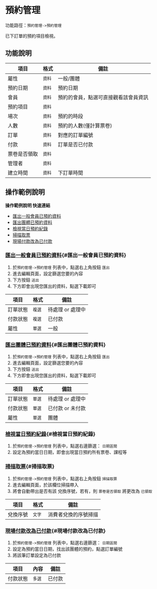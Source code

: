 #  預約管理

功能路徑：`預約管理->預約管理`

已下訂單的預約項目檢視。

##  功能說明

| 項目  | 格式 | 備註 |
|---|---|---|
|屬性|`資料`|一般/團體|
|預約日期|`資料`|預約日期|
|會員|`資料`|預約的會員，點選可直接觀看該會員資訊|
|預約項目|`資料`| |
|場次|`資料`|預約的時段|
|人數|`資料`|預約的人數(僅計算票卷)|
|訂單|`資料`|對應的訂單編號|
|付款|`資料`|訂單是否已付款|
|票卷是否領取|`資料`| |
|管理者|`資料`| |
|建立時間|`資料`|下訂單時間|



##  操作範例說明

**操作範例說明 快速連結**

* [匯出一般會員已預約資料](/guide/reservation-personal#匯出一般會員已預約資料)
* [匯出團體已預約資料](/guide/reservation-personal#匯出團體已預約資料)
* [檢視當日預約紀錄](/guide/reservation-personal#檢視當日預約紀錄)
* [掃描取票](/guide/reservation-personal#掃描取票)
* [現場付款改為已付款](/guide/reservation-personal#現場付款改為已付款)

### [匯出一般會員已預約資料](/guide/reservation-personal#匯出一般會員已預約資料){#匯出一般會員已預約資料}


1. 於`預約管理->預約管理` 列表中，點選右上角按鈕 `匯出` 
2. 進去編輯頁面，設定篩選您要的內容
3. 下方按鈕 `送出`
4. 下方即會出現您匯出的資料，點選下載即可

| 項目  | 格式 | 備註 |
|---|---|---|
|訂單狀態|`複選`|待處理 or 處理中|
|付款狀態|`複選`|已付款|
|屬性|`單選`|一般|


### [匯出團體已預約資料](/guide/reservation-personal#匯出團體已預約資料){#匯出團體已預約資料}


1. 於`預約管理->預約管理` 列表中，點選右上角按鈕 `匯出`
2. 進去編輯頁面，設定篩選您要的內容
3. 下方按鈕 `送出`
4. 下方即會出現您匯出的資料，點選下載即可

| 項目  | 格式 | 備註 |
|---|---|---|
|訂單狀態|`單選`|待處理 or 處理中|
|付款狀態|`單選`|已付款 or 未付款|
|屬性|`單選`|團體|


### [檢視當日預約紀錄](/guide/reservation-personal#檢視當日預約紀錄){#檢視當日預約紀錄}


1. 於`預約管理->預約管理` 列表中，點選右邊篩選： `日期區間`
2. 設定為預約當日日期，即會出現當日預約所有票卷、課程等

### [掃描取票](/guide/reservation-personal#掃描取票){#掃描取票}


1. 於`預約管理->預約管理`  列表中，點選右上角按鈕 `掃描取票`
2. 進去編輯頁面，於該欄位掃描帶入
3. 將會自動帶出是否有該 兌換序號，若有，則 `票卷是否領取` 將更改為 `已領取`

| 項目  | 格式 | 備註 |
|---|---|---|
|兌換序號|`文字`|消費者兌換的序號掃描|


### [現場付款改為已付款](/guide/reservation-personal#現場付款改為已付款){#現場付款改為已付款}


1. 於`預約管理->預約管理` 列表中，點選右邊篩選： `日期區間`
2. 設定為預約當日日期，找出該團體的預約，點選訂單編號
3. 將該筆訂單設定為已付款

| 項目  | 內容 | 備註 |
|---|---|---|
|付款狀態|`多選`|已付款|
